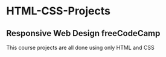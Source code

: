 # HTML-CSS-Projects
## Responsive Web Design freeCodeCamp
This course projects are all done using only HTML and CSS

